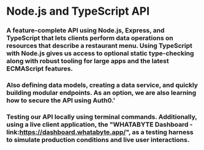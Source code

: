 ﻿# Node.js and TypeScript API

### A feature-complete API using Node.js, Express, and TypeScript that lets clients perform data operations on resources that describe a restaurant menu. Using TypeScript with Node.js gives us access to optional static type-checking along with robust tooling for large apps and the latest ECMAScript features.

### Also defining data models, creating a data service, and quickly building modular endpoints. As an option, we are also learning how to secure the API using Auth0.'

### Testing our API locally using terminal commands. Additionally, using a live client application, the "WHATABYTE Dashboard - link:https://dashboard.whatabyte.app/", as a testing harness to simulate production conditions and live user interactions.
